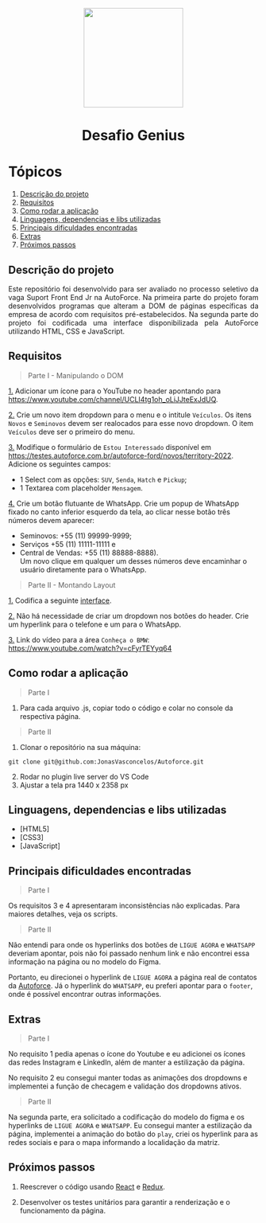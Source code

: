 <p align="center">
  <a
    href="https://site.autoforce.com/"
    target="_blank"
  >
  <img
    src="https://lh3.googleusercontent.com/y9ZEebN4W1ShFywhSd6ARc6I7xsCNtWhq5MNvK-Hx5S09so8jC8UT0mOgKLwMVklHWEAip4s6nujS_zop1mcK04XV4pZ5uzI-D72xcypHMr_FNPMjbsoIinP1_2e0DcbxkbzlIegus5ridfGiQ"
    width="200">
  </a>
</p>

<h1 align="center">Desafio Genius</h1>

# Tópicos

1. [Descrição do projeto](#descrição-do-projeto)
2. [Requisitos](#requisitos)
3. [Como rodar a aplicação](#como-rodar-a-aplicação)
4. [Linguagens, dependencias e libs utilizadas](#linguagens-dependencias-e-libs-utilizadas)
5. [Principais dificuldades encontradas](#principais-dificuldades-encontradas)
6. [Extras](#extras)
7. [Próximos passos](#proximos-passos)

## Descrição do projeto <a name="descrição-do-projeto"></a>

<p align="justify">
  Este repositório foi desenvolvido para ser avaliado no processo seletivo da vaga Suport Front End Jr na AutoForce.
  Na primeira parte do projeto foram desenvolvidos programas que alteram a DOM de páginas específicas da empresa de acordo com requisitos pré-estabelecidos. Na segunda parte do projeto foi codificada uma interface disponibilizada pela AutoForce utilizando HTML, CSS e JavaScript.
</p>

## Requisitos <a name="requisitos"></a>

> Parte I - Manipulando o DOM
 
[1.](#req1) Adicionar um ícone para o YouTube no header apontando para https://www.youtube.com/channel/UCLI4tg1oh_oLiJJteExJdUQ.

[2.](#req2) Crie um novo item dropdown para o menu e o intitule `Veículos`. Os itens `Novos` e `Seminovos` devem ser realocados para esse novo dropdown. O item `Veículos` deve ser o primeiro do menu.

[3.](#req3) Modifique o formulário de `Estou Interessado` disponível em https://testes.autoforce.com.br/autoforce-ford/novos/territory-2022.
<br>
Adicione os seguintes campos:
- 1 Select com as opções: `SUV`, `Senda`, `Hatch` e `Pickup`;
- 1 Textarea com placeholder `Mensagem`.

[4.](#req4) Crie um botão flutuante de WhatsApp. Crie um popup de WhatsApp fixado no canto inferior esquerdo da tela, ao clicar nesse botão três números devem aparecer:
- Seminovos: +55 (11) 99999-9999;
- Serviços +55 (11) 11111-11111 e 
- Central de Vendas: +55 (11) 88888-8888). <br>
Um novo clique em qualquer um desses números deve encaminhar o usuário diretamente para o WhatsApp.


> Parte II - Montando Layout

[1.](#req1-parte2) Codifica a seguinte <a href="https://www.figma.com/file/mEuuuja11kYw9M9swY69wl/Desafio-Genius?node-id=34%3A42
">interface</a>.

[2.](#req2-parte2) Não há necessidade de criar um dropdown nos botões do header. Crie um hyperlink para o telefone e um para o WhatsApp.

[3.](#req3-parte2) Link do vídeo para a área `Conheça o BMW`: 
https://www.youtube.com/watch?v=cFyrTEYyq64


## Como rodar a aplicação <a name="como-rodar-a-aplicação"></a>

> Parte I

1. Para cada arquivo .js, copiar todo o código e colar no console da respectiva página.

> Parte II

1. Clonar o repositório na sua máquina:

```
git clone git@github.com:JonasVasconcelos/Autoforce.git
```

2. Rodar no plugin live server do VS Code
3. Ajustar a tela pra 1440 x 2358 px 

## Linguagens, dependencias e libs utilizadas <a name="linguagens-dependencias-e-libs-utilizadas"></a>

- [HTML5]
- [CSS3]
- [JavaScript]

## Principais dificuldades encontradas <a name="principais-dificuldades-encontradas"></a>

> Parte I

Os requisitos <a name='req3'>3</a> e <a name='req4'>4</a> apresentaram inconsistências não explicadas. Para maiores detalhes, veja os scripts.

> Parte II

Não entendi para onde os hyperlinks dos botões de `LIGUE AGORA` e `WHATSAPP` deveriam apontar, pois não foi passado nenhum link e não encontrei essa informação na página ou no modelo do Figma.

Portanto, eu direcionei o hyperlink de `LIGUE AGORA` a página real de contatos da <a href = 'https://blog.autoforce.com/contato/'> Autoforce</a>. Já o hyperlink do `WHATSAPP`, eu preferi apontar para o `footer`, onde é possível encontrar outras informações.

## Extras <a name=extras></a>

> Parte I

No requisito <a name='req1'>1</a> pedia apenas o ícone do Youtube e eu adicionei os ícones das redes Instagram e LinkedIn, além de manter a estilização da página.

No requisito <a name='req2'>2</a> eu consegui manter todas as animações dos dropdowns e implementei a função de checagem e validação dos dropdowns ativos.

> Parte II

Na segunda parte, era solicitado a codificação do modelo do figma e os hyperlinks de `LIGUE AGORA` e `WHATSAPP`. Eu consegui manter a estilização da página, implementei a animação do botão do `play`, criei os hyperlink para as redes sociais e para o mapa informando a localidação da matriz.

## Próximos passos <a name=proximos-passos></a>

1. Reescrever o código usando <a href='https://pt-br.reactjs.org/'>React</a> e <a href='https://redux.js.org/'>Redux</a>.

2. Desenvolver os testes unitários para garantir a renderização e o funcionamento da página.

